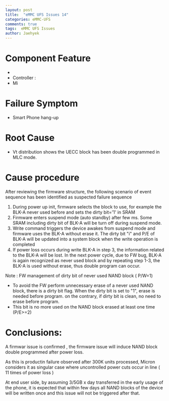 ```yaml
---
layout: post
title:  "eMMC UFS Issues 14"
categories: eMMC-UFS
comments: true
tags:  eMMC UFS Issues
author: Jaehyek
---
```


# Component Feature
- 
- Controller : 
- Mi

# Failure Symptom
- Smart Phone hang-up

# Root Cause
- Vt distribution shows the UECC block has been double programmed in MLC mode.

# Cause procedure
After reviewing the firmware structure, the following scenario of event sequence has been identified as suspected failure sequence
1. During power up init, firmware selects the block to use, for example the BLK-A never used before and sets the dirty bit='1' in SRAM
2. Firmware enters suspend mode (auto standby) after few ms. Some SRAM including dirty bit of BLK-A will be turn off during suspend mode.
3. Write command triggers the device awakes from suspend mode and firmware uses  the BLK-A without erase it. The dirty bit "i" and P/E of BLK-A will be updated into a system block when the write operation is completed
4. If power loss occurs during write BLK-A in step 3, the information related to the BLK-A will be lost. In the next power cycle, due to FW bug, BLK-A is again recognized as never used block and by repeating step 1-3, the BLK-A is used without erase, thus double program can occur.

Note : FW management of dirty bit of never used NAND block ( P/W=1)
- To avoid the FW perform unnecessary erase of a never used NAND block, there is a dirty bit flag. When the dirty bit is set to "1", erase is needed before program. on the contrary, if dirty bit is clean, no need to erase before program.
- This bit is no more used on the NAND block erased at least one time (P/E>=2)


# Conclusions:
A firmwar issue is confirmed , the firmware issue will induce NAND block double programmed after power loss.

As this is productin failure observed after 300K units processed, Micron considers it as singular case where uncontrolled power cuts occur in line ( 11 times of power loss )

At end user side, by assuming 3/5GB x day transferred in the early usage of the phone, it is expected that within few days all NAND blocks of the device will be written once and this issue will not be triggered after that.
